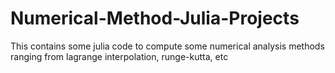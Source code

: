 # Numerical-Method-Julia-Projects

This contains some julia code to compute some numerical analysis methods ranging from lagrange interpolation, runge-kutta, etc
